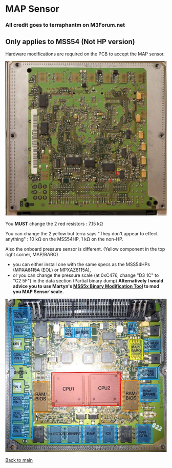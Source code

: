 # MAP Sensor

### All credit goes to terraphantm on M3Forum.net

## Only applies to MSS54 (Not HP version)

Hardware modifications are required on the PCB to accept the MAP sensor.

![map_res](/pictures/map_resistors.jpg)

You **MUST** change the 2 red resistors :  7.15 kΩ

You can change the 2 yellow but terra says "They don't appear to effect anything" : 10 kΩ on the MSS54HP, 1 kΩ on the non-HP.

Also the onboard pressure sensor is different. (Yellow component in the top right corner, MAP/BARO)
- you can either install one with the same specs as the MSS54HPs (~~MPXA6115A~~ (EOL) or MPXAZ6115A),
- or you can change the pressure scale (at 0xC476, change "D3 1C" to "C2 5F") in the data section (Partial binary dump) **Alternatively I would advice you to use Martyn's
[MSS5x Binary Modification Tool](https://www.ecuworx.co.uk/downloads/) to mod you MAP Sensor'scale.**

![MSS54](/pictures/MSS54_detail.png)

[Back to main](README.mkd)
